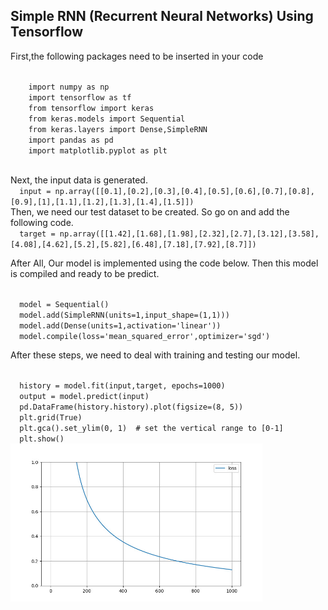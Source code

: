 <h2> Simple RNN (Recurrent Neural Networks) Using Tensorflow </h2>

First,the following packages need to be inserted in your code
<p>
  <code>
    import numpy as np
    import tensorflow as tf
    from tensorflow import keras
    from keras.models import Sequential
    from keras.layers import Dense,SimpleRNN
    import pandas as pd
    import matplotlib.pyplot as plt
  </code>
</p>
Next, the input data is generated.

<code>
  input = np.array([[0.1],[0.2],[0.3],[0.4],[0.5],[0.6],[0.7],[0.8],[0.9],[1],[1.1],[1.2],[1.3],[1.4],[1.5]])  
</code>
Then, we need our test dataset to be created. So go on and add the following code.
<code>
  target = np.array([[1.42],[1.68],[1.98],[2.32],[2.7],[3.12],[3.58],[4.08],[4.62],[5.2],[5.82],[6.48],[7.18],[7.92],[8.7]])
</code>  

<p>
After All, Our model is implemented using the code below. Then this model is compiled and ready to be predict.
</p>
<code>
  model = Sequential()
  model.add(SimpleRNN(units=1,input_shape=(1,1)))
  model.add(Dense(units=1,activation='linear'))
  model.compile(loss='mean_squared_error',optimizer='sgd')
</code>
<p>
After these steps, we need to deal with training and testing our model.
</p>
<code>
  history = model.fit(input,target, epochs=1000)
  output = model.predict(input)
  pd.DataFrame(history.history).plot(figsize=(8, 5))
  plt.grid(True)
  plt.gca().set_ylim(0, 1)  # set the vertical range to [0-1]
  plt.show()
</code>

<img src="https://github.com/AIAML/Simple_RNN_Using_Tensorflow/blob/main/test.jpg" width='80%'>
